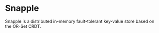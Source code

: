 # Snapple

Snapple is a distributed in-memory fault-tolerant key-value store based on the OR-Set CRDT.
